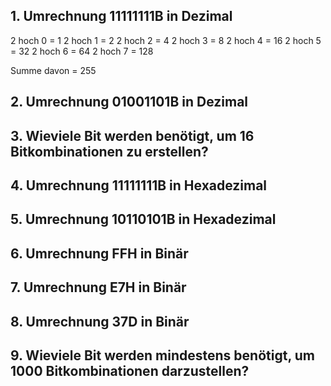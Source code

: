 ## 1. Umrechnung 11111111B in Dezimal
2 hoch 0 = 1
2 hoch 1 = 2
2 hoch 2 = 4
2 hoch 3 = 8
2 hoch 4 = 16
2 hoch 5 = 32
2 hoch 6 = 64
2 hoch 7 = 128

Summe davon = 255

## 2. Umrechnung 01001101B in Dezimal
## 3. Wieviele Bit werden benötigt, um 16 Bitkombinationen zu erstellen?
## 4. Umrechnung 11111111B in Hexadezimal
## 5. Umrechnung 10110101B in Hexadezimal
## 6. Umrechnung FFH in Binär
## 7. Umrechnung E7H in Binär
## 8. Umrechnung 37D in Binär
## 9. Wieviele Bit werden mindestens benötigt, um 1000 Bitkombinationen darzustellen?

